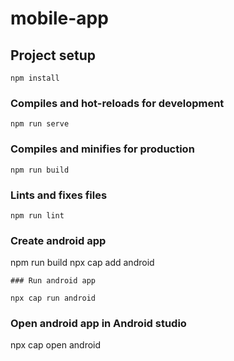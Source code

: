 # mobile-app

## Project setup
```
npm install
```

### Compiles and hot-reloads for development
```
npm run serve
```

### Compiles and minifies for production
```
npm run build
```

### Lints and fixes files
```
npm run lint
```
### Create android app

npm run build
npx cap add android
```
### Run android app

npx cap run android
```
### Open android app in Android studio

npx cap open android
```
